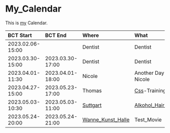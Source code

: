 # My_Calendar

This is [my](0.md) Calendar.

| BCT Start                                  | BCT End                       | Where                                 | What                          | 
| :------------------------------------------|:------------------------------|:--------------------------------------|:------------------------------|
| 2023.02.06-15:00                           |                               | Dentist                               | Dentist                       |
| 2023.03.30-15:00                           | 2023.03.30-17:00              | Dentist                               | Dentist                       |
| 2023.04.01-11:30                           | 2023.04.01-18:00              | Nicole                                | Another Day with Nicole       |
| 2023.04.27-15:00                           | 2023.05.23-17:00              | Thomas                                | [Css](9000135.md)-Training                  | <a id="10005"/>
| 2023.05.03-10:30                           | 2023.05.03-11:00              | [Suttgart](140000011.md)                              | [Alkohol_Hair_Analysis](1000001004.md)         | <a id="10001"/>
| 2023.05.24-20:00                           | 2023.05.24-21:00              | [Wanne_Kunst_Halle](140100000.md)     | Test_Movie                    | <a id="10000"/>
